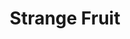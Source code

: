 ---
title: Strange Fruit
event: Release of Strange Fruit
category:
artist: Billie Holiday
released: 1939
type: strangefruitß
video: <iframe width="560" height="315" src="https://www.youtube.com/embed/-DGY9HvChXk" title="YouTube video player" frameborder="0" allow="accelerometer; autoplay; clipboard-write; encrypted-media; gyroscope; picture-in-picture" allowfullscreen></iframe>
description: | 
    In order to record the song, Billie Holiday had to be released from the contract from her record label as they refused to allow her to record it. 

    There have been many versions of Strange Fruit from Nina Simone, UB40, to Kanye West sampling the song on his Yeezus Album

    Billie Holiday’s version eventually sold over 1 million copies. 
    In 1999, Time magazine voted Strange Fruit the song of the Century.
lyrics: |
    Southern trees bear a strange fruit
    Blood on the leaves and blood at the root
    Black bodies swingin' in the Southern breeze
    Strange fruit hangin' from the poplar trees
    Pastoral scene of the gallant South
    The bulgin' eyes and the twisted mouth
    Scent of magnolias sweet and fresh
    Then the sudden smell of burnin' flesh
    Here is a fruit for the crows to pluck
    For the rain to gather
    For the wind to suck
    For the sun to rot
    For the tree to drop
    Here is a strange and bitter crop
---